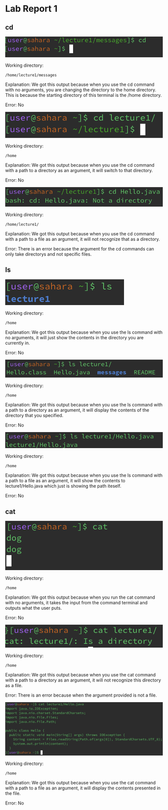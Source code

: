 # Lab Report 1
## cd
![Image](cd1.png)
  
Working directory:
~~~
/home/lecture1/messages
~~~

Explanation: We got this output because when you use the cd command with no arguments, you are changing the directory to the home directory.
This is because the starting directory of this terminal is the /home directory.

Error: No

![Image](cd2.png)

Working directory: 
~~~
/home
~~~

Explanation: We got this output because when you use the cd command with a path to a directory as an argument, it will switch to that directory.

Error: No

![Image](cd3.png)
  
Working directory: 
~~~
/home/lecture1/
~~~

Explanation: We got this output because when you use the cd command with a path to a file as an argument, it will not recognize that as a directory.

Error: There is an error because the argument for the cd commands can only take directorys and not specific files.
## ls
![Image](ls1.png)

Working directory: 
~~~
/home
~~~

Explanation: We got this output because when you use the ls command with no arguments, it will just show the contents in the directory you are currently in.

Error: No

![Image](ls2.png)

Working directory: 
~~~
/home
~~~

Explanation: We got this output because when you use the ls command with a path to a directory as an argument, 
it will display the contents of the directory that you specified.

Error: No

![Image](ls3.png)

Working directory: 
~~~
/home
~~~

Explanation: We got this output because when you use the ls command with a path to a file as an argument, it will show the contents to lecture1/Hello.java which just is showing the path iteself.

Error: No
## cat
![Image](cat1fixed.png)

Working directory: 
~~~
/home
~~~

Explanation: We got this output because when you run the cat command with no arguments, it takes the input from the command terminal and outputs what the user puts.

Error: No

![Image](cat2.png)

Working directory: 
~~~
/home
~~~

Explanation: We got this output because when you use the cat command with a path to a directory as an argument, it will not recognize this directory as a file.

Error: There is an error because when the argument provided is not a file.

![Image](cat3.png)

Working directory: 
~~~
/home
~~~

Explanation: We got this output because when you use the cat command with a path to a file as an argument, it will display the contents presented in the file.

Error: No
